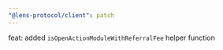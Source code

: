 ```yaml
---
"@lens-protocol/client": patch
---
```


feat: added `isOpenActionModuleWithReferralFee` helper function
